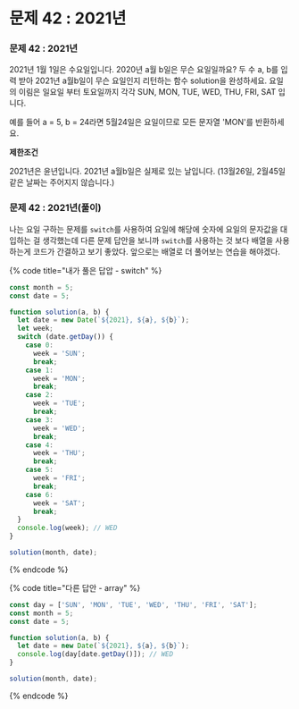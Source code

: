 # 문제 42 : 2021년

### 문제 42 : 2021년

2021년 1월 1일은 수요일입니다. 2020년 a월 b일은 무슨 요일일까요? 두 수 a, b를 입력 받아 2021년 a월b일이 무슨 요일인지 리턴하는 함수 solution을 완성하세요. 요일의 이림은 일요일 부터 토요일까지 각각 SUN, MON, TUE, WED, THU, FRI, SAT 입니다.

예를 들어 a = 5,  b = 24라면 5월24일은 요일이므로 모든 문자열 'MON'를 반환하세요.

**제한조건**

2021년은 윤년입니다. 2021년 a월b일은 실제로 있는 날입니다. \(13월26일, 2월45일 같은 날짜는 주어지지 않습니다.\)



### 문제 42 : 2021년\(풀이\)

나는 요일 구하는 문제를 `switch`를 사용하여 요일에 해당에 숫자에 요일의 문자값을 대입하는 걸 생각했는데 다른 문제 답안을 보니까 `switch`를 사용하는 것 보다 배열을 사용하는게 코드가 간결하고 보기 좋았다. 앞으로는 배열로 더 풀어보는 연습을 해야겠다.

{% code title="내가 풀은 답압 - switch" %}
```javascript
const month = 5;
const date = 5;

function solution(a, b) {
  let date = new Date(`${2021}, ${a}, ${b}`);
  let week;
  switch (date.getDay()) {
    case 0:
      week = 'SUN';
      break;
    case 1:
      week = 'MON';
      break;
    case 2:
      week = 'TUE';
      break;
    case 3:
      week = 'WED';
      break;
    case 4:
      week = 'THU';
      break;
    case 5:
      week = 'FRI';
      break;
    case 6:
      week = 'SAT';
      break;
  }
  console.log(week); // WED
}

solution(month, date);
```
{% endcode %}

{% code title="다른 답안 - array" %}
```javascript
const day = ['SUN', 'MON', 'TUE', 'WED', 'THU', 'FRI', 'SAT'];
const month = 5;
const date = 5;

function solution(a, b) {
  let date = new Date(`${2021}, ${a}, ${b}`);
  console.log(day[date.getDay()]); // WED
}

solution(month, date);
```
{% endcode %}

